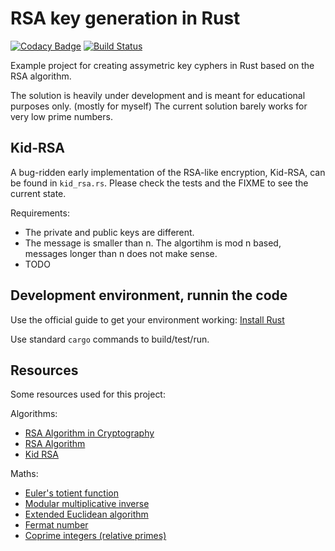 # RSA key generation in Rust

[![Codacy Badge](https://api.codacy.com/project/badge/Grade/5d9e28f94c4d48e1824dde418bbd7692)](https://app.codacy.com/app/hosszubalazs/rust_rsa?utm_source=github.com&utm_medium=referral&utm_content=hosszubalazs/rust_rsa&utm_campaign=Badge_Grade_Settings)
[![Build Status](https://travis-ci.org/hosszubalazs/rust_rsa.svg?branch=master)](https://travis-ci.org/hosszubalazs/rust_rsa)

Example project for creating assymetric key cyphers in Rust based on the RSA algorithm.

The solution is heavily under development and is meant for educational purposes only. (mostly for myself) The current solution barely works for very low prime numbers.

## Kid-RSA

A bug-ridden early implementation of the RSA-like encryption, Kid-RSA, can be found in `kid_rsa.rs`. Please check the tests and the FIXME to see the current state.

Requirements:

- The private and public keys are different.
- The message is smaller than n. The algortihm is mod n based, messages longer than n does not make sense.
- TODO

## Development environment, runnin the code

Use the official guide to get your environment working: [Install Rust](https://www.rust-lang.org/tools/install)

Use standard `cargo` commands to build/test/run.

## Resources

Some resources used for this project:

Algorithms:

- [RSA Algorithm in Cryptography](https://www.geeksforgeeks.org/rsa-algorithm-cryptography/)
- [RSA Algorithm](https://simple.wikipedia.org/wiki/RSA_algorithm)
- [Kid RSA](https://sites.math.washington.edu/~koblitz/crlogia.html)

Maths:

- [Euler's totient function](https://simple.wikipedia.org/wiki/Euler%27s_totient_function)
- [Modular multiplicative inverse](https://en.wikipedia.org/wiki/Modular_multiplicative_inverse)
- [Extended Euclidean algorithm](https://en.wikipedia.org/wiki/Extended_Euclidean_algorithm)
- [Fermat number](https://en.wikipedia.org/wiki/Fermat_number)
- [Coprime integers (relative primes)](https://en.wikipedia.org/wiki/Coprime_integers)

